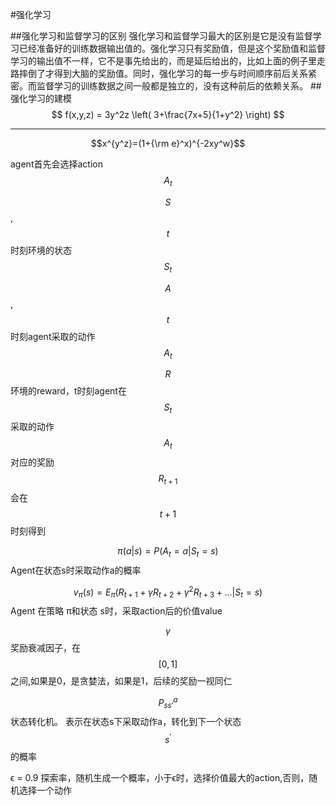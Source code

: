 #强化学习

##强化学习和监督学习的区别
    强化学习和监督学习最大的区别是它是没有监督学习已经准备好的训练数据输出值的。强化学习只有奖励值，但是这个奖励值和监督学习的输出值不一样，它不是事先给出的，而是延后给出的，比如上面的例子里走路摔倒了才得到大脑的奖励值。同时，强化学习的每一步与时间顺序前后关系紧密。而监督学习的训练数据之间一般都是独立的，没有这种前后的依赖关系。
##强化学习的建模
$$ f(x,y,z) = 3y^2z \left( 3+\frac{7x+5}{1+y^2} \right) $$

____

$$x^{y^z}=(1+{\rm e}^x)^{-2xy^w}$$

agent首先会选择action $$A_t$$

$$S$$ ,   $$t$$时刻环境的状态$$S_t$$ 

$$A$$ ,  $$t$$ 时刻agent采取的动作$$A_t$$ 

$$R$$ 环境的reward，t时刻agent在$$S_t$$采取的动作$$A_t$$对应的奖励$$R_{t+1}$$会在$$t+1$$时刻得到

$$π(a|s)=P(A_t=a|S_t=s)$$ Agent在状态s时采取动作a的概率

$$v_π(s)=E_π(R_{t+1}+γR_{t+2}+γ^2R_{t+3}+...|S_t=s)$$ Agent 在策略 π和状态 s时，采取action后的价值value

$$γ$$ 奖励衰减因子，在$$[0,1]$$之间,如果是0，是贪婪法，如果是1，后续的奖励一视同仁

$$P^a_{ss'}$$ 状态转化机。 表示在状态s下采取动作a，转化到下一个状态$$s^{'}$$的概率

ϵ = 0.9 探索率，随机生成一个概率，小于ϵ时，选择价值最大的action,否则，随机选择一个动作

